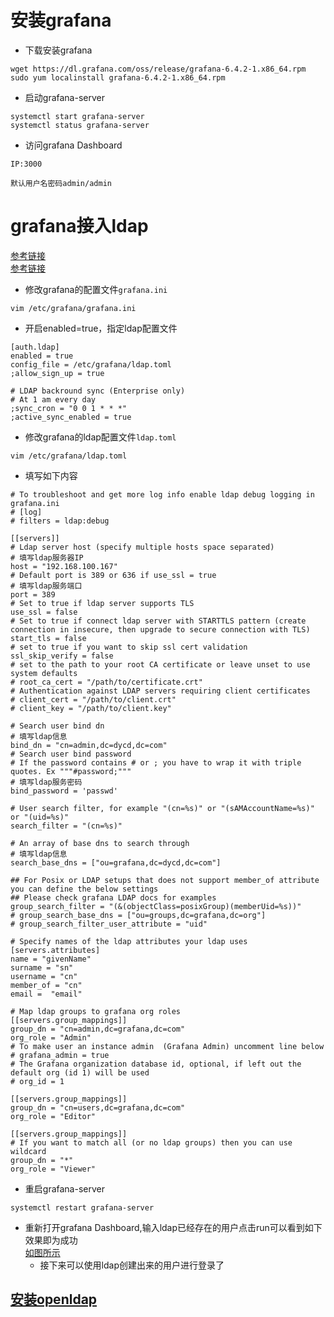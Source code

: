 # 安装grafana
- 下载安装grafana
```
wget https://dl.grafana.com/oss/release/grafana-6.4.2-1.x86_64.rpm
sudo yum localinstall grafana-6.4.2-1.x86_64.rpm
```
- 启动grafana-server
```
systemctl start grafana-server
systemctl status grafana-server
```
- 访问grafana Dashboard
```
IP:3000
```
`默认用户名密码admin/admin`
# grafana接入ldap
[参考链接](https://grafana.com/docs/auth/ldap/) \
[参考链接](https://blog.frognew.com/2017/07/config-grafana-with-ldap.html)
- 修改grafana的配置文件`grafana.ini`
```
vim /etc/grafana/grafana.ini
```
  - 开启enabled=true，指定ldap配置文件
```
[auth.ldap]
enabled = true
config_file = /etc/grafana/ldap.toml
;allow_sign_up = true

# LDAP backround sync (Enterprise only)
# At 1 am every day
;sync_cron = "0 0 1 * * *"
;active_sync_enabled = true
```
- 修改grafana的ldap配置文件`ldap.toml`
```
vim /etc/grafana/ldap.toml
```
   - 填写如下内容
```
# To troubleshoot and get more log info enable ldap debug logging in grafana.ini
# [log]
# filters = ldap:debug

[[servers]]
# Ldap server host (specify multiple hosts space separated)
# 填写ldap服务器IP
host = "192.168.100.167"
# Default port is 389 or 636 if use_ssl = true
# 填写ldap服务端口
port = 389
# Set to true if ldap server supports TLS
use_ssl = false
# Set to true if connect ldap server with STARTTLS pattern (create connection in insecure, then upgrade to secure connection with TLS)
start_tls = false
# set to true if you want to skip ssl cert validation
ssl_skip_verify = false
# set to the path to your root CA certificate or leave unset to use system defaults
# root_ca_cert = "/path/to/certificate.crt"
# Authentication against LDAP servers requiring client certificates
# client_cert = "/path/to/client.crt"
# client_key = "/path/to/client.key"

# Search user bind dn
# 填写ldap信息
bind_dn = "cn=admin,dc=dycd,dc=com"
# Search user bind password
# If the password contains # or ; you have to wrap it with triple quotes. Ex """#password;"""
# 填写ldap服务密码
bind_password = 'passwd'

# User search filter, for example "(cn=%s)" or "(sAMAccountName=%s)" or "(uid=%s)"
search_filter = "(cn=%s)"

# An array of base dns to search through
# 填写ldap信息
search_base_dns = ["ou=grafana,dc=dycd,dc=com"]

## For Posix or LDAP setups that does not support member_of attribute you can define the below settings
## Please check grafana LDAP docs for examples
group_search_filter = "(&(objectClass=posixGroup)(memberUid=%s))"
# group_search_base_dns = ["ou=groups,dc=grafana,dc=org"]
# group_search_filter_user_attribute = "uid"

# Specify names of the ldap attributes your ldap uses
[servers.attributes]
name = "givenName"
surname = "sn"
username = "cn"
member_of = "cn"
email =  "email"

# Map ldap groups to grafana org roles
[[servers.group_mappings]]
group_dn = "cn=admin,dc=grafana,dc=com"
org_role = "Admin"
# To make user an instance admin  (Grafana Admin) uncomment line below
# grafana_admin = true
# The Grafana organization database id, optional, if left out the default org (id 1) will be used
# org_id = 1

[[servers.group_mappings]]
group_dn = "cn=users,dc=grafana,dc=com"
org_role = "Editor"

[[servers.group_mappings]]
# If you want to match all (or no ldap groups) then you can use wildcard
group_dn = "*"
org_role = "Viewer"
```
- 重启grafana-server
```
systemctl restart grafana-server
```
- 重新打开grafana Dashboard,输入ldap已经存在的用户点击run可以看到如下效果即为成功 \
[如图所示]()
  - 接下来可以使用ldap创建出来的用户进行登录了
## [安装openldap](https://github.com/happinesslijian/VM/tree/master/openldap)
